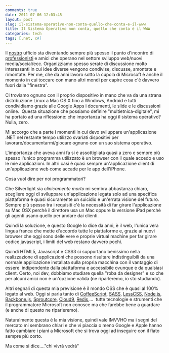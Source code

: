 ```yaml
---
comments: true
date: 2011-07-06 12:03:45
layout: post
slug: il-sistema-operativo-non-conta-quello-che-conta-e-il-www
title: Il Sistema Operativo non conta, quello che conta è il WWW
categories: tech
tags: [.net, c#]
---
```


Il [nostro](http://www.codiceplastico.com) ufficio sta diventando sempre più spesso il punto d'incontro di [professionisti](http://webdebs.org) e amici che operano nel settore sviluppo web/nuovi media/social/ecc. Organizziamo spesso serate di discussione molto interessanti in cui idee diverse vengono condivise, discusse, smontate e rimontate. Per me, che da anni lavoro sotto la cupola di Microsoft è anche il momento in cui toccare con mano altri mondi per capire cosa c'è davvero fuori dalla "finestra".


Ci troviamo ognuno con il proprio dispositivo in mano che va da una strana distribuzione Linux a Mac OS X fino a Windows, Android e tutti condividiamo grazie alle Google Apps i documenti, le slide e le discussioni online.  Questa situazione che possiamo definire "multietnica-digitale", mi ha portato ad una riflessione: che importanza ha oggi il sistema operativo? Nulla, zero.




Mi accorgo che a parte i momenti in cui devo sviluppare un'applicazione .NET nel restante tempo utilizzo svariati dispositivi per lavorare/documentarmi/giocare ognuno con un suo sistema operativo. 


L'importanza che aveva anni fa si è assottigliata quasi a zero e sempre più spesso l'unico programma utilizzato è un browser con il quale accedo e uso le mie applicazioni. In altri casi è quasi sempre un'applicazione client di un'applicazione web come accade per le app dell'iPhone.










Cosa vuol dire per noi programmatori?










Che Silverlight sia _clinicamente morto_ mi sembra abbastanza chiaro, scegliere oggi di sviluppare un'applicazione legata solo ad una specifica piattaforma è quasi sicuramente un suicidio e un'errata visione del futuro. Sempre più spesso tra i requisiti c'è la necessità di far girare l'applicazione su Mac OSX perchè il direttore usa un Mac oppure la versione iPad perchè gli agenti usano quello per andare dai clienti.




Quindi la soluzione, e questo Google lo dice da anni, è il web, l'unica vera lingua franca che mette d'accordo tutte le piattaforme e, grazie ai nuovi browser che oggi sono delle vere e proprie virtual machine per far girare codice javascript, i limiti del web restano davvero pochi.




Quindi HTML5, Javascript e CSS3 ci supportano benissimo nella realizzazione di applicazioni che possono risultare indistinguibili da una normale applicazione installata sulla propria macchina con il vantaggio di essere  indipendente dalla piattaforma e accessibile ovunque e da qualsiasi client. Certo, noi dev, dobbiamo studiare quella "roba da designer" e so che per alcuni amici non è un'opzione valida (ne riparleremo, io sto studiando).




Altri segnali di questa mia previsione è il mondo OSS che è quasi al 100% legato al web. Oggi si parla tanto di [CoffeeScript](http://jashkenas.github.com/coffee-script/), [SASS](http://sass-lang.com/), [LessCSS](http://lesscss.org/), [Node.js](http://nodejs.org/), [Backbone.js](http://backbonejs.org/), [Sproutcore](http://www.sproutcore.com/), [Cloud9](http://cloud9ide.com/), [Redis](http://redis.io/),...  tutte tecnologie e strumenti che il programmatore Microsoft non conosce ma che farebbe bene a guardare (e anche di questo ne riparleremo).




Naturalmente questa è la mia visione, quindi vale IMVVHO ma i segni del mercato mi sembrano chiari e che vi piaccia o meno Google e Apple hanno fatto cambiare i piani a Microsoft che si trova oggi ad inseguire con il fiato sempre più corto.










Ma come si dice...."chi vivrà vedrà"



